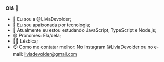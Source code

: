 ### Olá 👋

- 👋 Eu sou a @LiviaDevolder;
- 🤖 Eu sou apaixonada por tecnologia;
- 🌱 Atualmente eu estou estudando JavaScript, TypeScript e Node.js;
- 😄 Pronomes: Ela/dela;
- 🏳️‍🌈 Lésbica;
- 📫 Como me contatar melhor: No Instagram @LiviaDevolder ou no e-mail: liviadevolder@gmail.com
<!--
**LiviaDevolder/LiviaDevolder** is a ✨ _special_ ✨ repository because its `README.md` (this file) appears on your GitHub profile.

Here are some ideas to get you started:

- 🔭 I’m currently working on ...
- 🌱 I’m currently learning ...
- 👯 I’m looking to collaborate on ...
- 🤔 I’m looking for help with ...
- 💬 Ask me about ...
- 📫 How to reach me: ...
- 😄 Pronouns: ...
- ⚡ Fun fact: ...
-->
